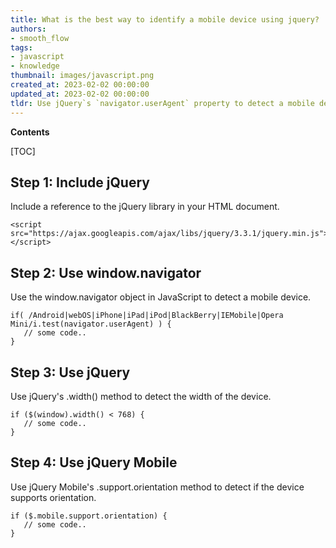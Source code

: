 ```yaml
---
title: What is the best way to identify a mobile device using jquery?
authors:
- smooth_flow
tags:
- javascript
- knowledge
thumbnail: images/javascript.png
created_at: 2023-02-02 00:00:00
updated_at: 2023-02-02 00:00:00
tldr: Use jQuery`s `navigator.userAgent` property to detect a mobile device.
---
```


**Contents**

[TOC]

## Step 1: Include jQuery

Include a reference to the jQuery library in your HTML document.

```
<script src="https://ajax.googleapis.com/ajax/libs/jquery/3.3.1/jquery.min.js"></script>
```

## Step 2: Use window.navigator

Use the window.navigator object in JavaScript to detect a mobile device.

```
if( /Android|webOS|iPhone|iPad|iPod|BlackBerry|IEMobile|Opera Mini/i.test(navigator.userAgent) ) {
   // some code..
}
```

## Step 3: Use jQuery

Use jQuery's .width() method to detect the width of the device.

```
if ($(window).width() < 768) {
   // some code..
}
```

## Step 4: Use jQuery Mobile

Use jQuery Mobile's .support.orientation method to detect if the device supports orientation.

```
if ($.mobile.support.orientation) {
   // some code..
}
```
